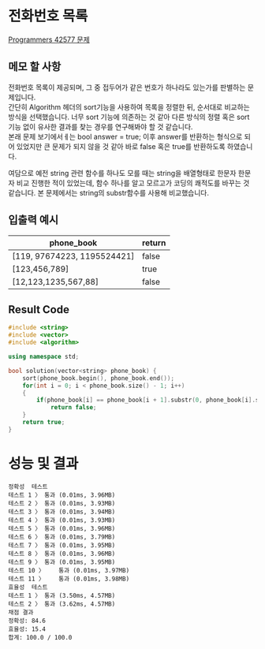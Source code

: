 # 전화번호 목록
[Programmers 42577 문제](https://programmers.co.kr/learn/courses/30/lessons/42577#)  


## 메모 할 사항
전화번호 목록이 제공되며, 그 중 접두어가 같은 번호가 하나라도 있는가를 판별하는 문제입니다.  
간단히 Algorithm 헤더의 sort기능을 사용하여 목록을 정렬한 뒤, 순서대로 비교하는 방식을 선택했습니다.
너무 sort 기능에 의존하는 것 같아 다른 방식의 정렬 혹은 sort 기능 없이 유사한 결과를 찾는 경우를 연구해봐야 할 것 같습니다.  
본래 문제 보기에서ㅔ는 bool answer = true; 이후 answer를 반환하는 형식으로 되어 있었지만 큰 문제가 되지 않을 것 같아 바로 false 혹은 true를 반환하도록 하였습니다.
  
여담으로 예전 string 관련 함수를 하나도 모를 때는 string을 배열형태로 한문자 한문자 비교 진행한 적이 있었는데, 함수 하나를 알고 모르고가 코딩의 쾌적도를 바꾸는 것 같습니다. 본 문제에서는 string의 substr함수를 사용해 비교했습니다.

## 입출력 예시
phone_book | return
|---|---|
[119, 97674223, 1195524421] | false
[123,456,789] | true
[12,123,1235,567,88] | false


## Result Code

```cpp
#include <string>
#include <vector>
#include <algorithm>

using namespace std;

bool solution(vector<string> phone_book) {
    sort(phone_book.begin(), phone_book.end());
    for(int i = 0; i < phone_book.size() - 1; i++)
    {
        if(phone_book[i] == phone_book[i + 1].substr(0, phone_book[i].size()))
            return false;
    }
    return true;
}
```

# 성능 및 결과
```
정확성  테스트
테스트 1 〉	통과 (0.01ms, 3.96MB)
테스트 2 〉	통과 (0.01ms, 3.93MB)
테스트 3 〉	통과 (0.01ms, 3.94MB)
테스트 4 〉	통과 (0.01ms, 3.93MB)
테스트 5 〉	통과 (0.01ms, 3.96MB)
테스트 6 〉	통과 (0.01ms, 3.79MB)
테스트 7 〉	통과 (0.01ms, 3.95MB)
테스트 8 〉	통과 (0.01ms, 3.96MB)
테스트 9 〉	통과 (0.01ms, 3.95MB)
테스트 10 〉	통과 (0.01ms, 3.97MB)
테스트 11 〉	통과 (0.01ms, 3.98MB)
효율성  테스트
테스트 1 〉	통과 (3.50ms, 4.57MB)
테스트 2 〉	통과 (3.62ms, 4.57MB)
채점 결과
정확성: 84.6
효율성: 15.4
합계: 100.0 / 100.0
```





